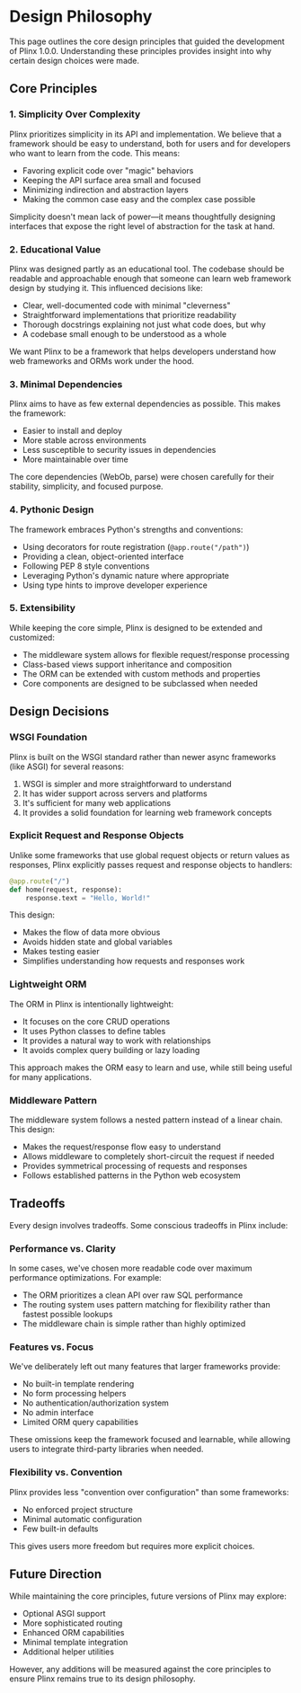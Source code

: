 # Design Philosophy

This page outlines the core design principles that guided the development of Plinx 1.0.0. Understanding these principles provides insight into why certain design choices were made.

## Core Principles

### 1. Simplicity Over Complexity

Plinx prioritizes simplicity in its API and implementation. We believe that a framework should be easy to understand, both for users and for developers who want to learn from the code. This means:

- Favoring explicit code over "magic" behaviors
- Keeping the API surface area small and focused
- Minimizing indirection and abstraction layers
- Making the common case easy and the complex case possible

Simplicity doesn't mean lack of power—it means thoughtfully designing interfaces that expose the right level of abstraction for the task at hand.

### 2. Educational Value

Plinx was designed partly as an educational tool. The codebase should be readable and approachable enough that someone can learn web framework design by studying it. This influenced decisions like:

- Clear, well-documented code with minimal "cleverness"
- Straightforward implementations that prioritize readability
- Thorough docstrings explaining not just what code does, but why
- A codebase small enough to be understood as a whole

We want Plinx to be a framework that helps developers understand how web frameworks and ORMs work under the hood.

### 3. Minimal Dependencies

Plinx aims to have as few external dependencies as possible. This makes the framework:

- Easier to install and deploy
- More stable across environments
- Less susceptible to security issues in dependencies
- More maintainable over time

The core dependencies (WebOb, parse) were chosen carefully for their stability, simplicity, and focused purpose.

### 4. Pythonic Design

The framework embraces Python's strengths and conventions:

- Using decorators for route registration (`@app.route("/path")`)
- Providing a clean, object-oriented interface
- Following PEP 8 style conventions
- Leveraging Python's dynamic nature where appropriate
- Using type hints to improve developer experience

### 5. Extensibility

While keeping the core simple, Plinx is designed to be extended and customized:

- The middleware system allows for flexible request/response processing
- Class-based views support inheritance and composition
- The ORM can be extended with custom methods and properties
- Core components are designed to be subclassed when needed

## Design Decisions

### WSGI Foundation

Plinx is built on the WSGI standard rather than newer async frameworks (like ASGI) for several reasons:

1. WSGI is simpler and more straightforward to understand
2. It has wider support across servers and platforms
3. It's sufficient for many web applications
4. It provides a solid foundation for learning web framework concepts

### Explicit Request and Response Objects

Unlike some frameworks that use global request objects or return values as responses, Plinx explicitly passes request and response objects to handlers:

```python
@app.route("/")
def home(request, response):
    response.text = "Hello, World!"
```

This design:

- Makes the flow of data more obvious
- Avoids hidden state and global variables
- Makes testing easier
- Simplifies understanding how requests and responses work

### Lightweight ORM

The ORM in Plinx is intentionally lightweight:

- It focuses on the core CRUD operations
- It uses Python classes to define tables
- It provides a natural way to work with relationships
- It avoids complex query building or lazy loading

This approach makes the ORM easy to learn and use, while still being useful for many applications.

### Middleware Pattern

The middleware system follows a nested pattern instead of a linear chain. This design:

- Makes the request/response flow easy to understand
- Allows middleware to completely short-circuit the request if needed
- Provides symmetrical processing of requests and responses
- Follows established patterns in the Python web ecosystem

## Tradeoffs

Every design involves tradeoffs. Some conscious tradeoffs in Plinx include:

### Performance vs. Clarity

In some cases, we've chosen more readable code over maximum performance optimizations. For example:

- The ORM prioritizes a clean API over raw SQL performance
- The routing system uses pattern matching for flexibility rather than fastest possible lookups
- The middleware chain is simple rather than highly optimized

### Features vs. Focus

We've deliberately left out many features that larger frameworks provide:

- No built-in template rendering
- No form processing helpers
- No authentication/authorization system
- No admin interface
- Limited ORM query capabilities

These omissions keep the framework focused and learnable, while allowing users to integrate third-party libraries when needed.

### Flexibility vs. Convention

Plinx provides less "convention over configuration" than some frameworks:

- No enforced project structure
- Minimal automatic configuration
- Few built-in defaults

This gives users more freedom but requires more explicit choices.

## Future Direction

While maintaining the core principles, future versions of Plinx may explore:

- Optional ASGI support
- More sophisticated routing
- Enhanced ORM capabilities
- Minimal template integration
- Additional helper utilities

However, any additions will be measured against the core principles to ensure Plinx remains true to its design philosophy.